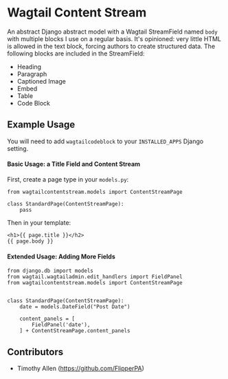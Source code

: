 # Wagtail Content Stream

An abstract Django abstract model with a Wagtail StreamField named `body` with multiple blocks I use on a regular basis. It's opinioned: very little HTML is allowed in the text block, forcing authors to create structured data. The following blocks are included in the StreamField:

* Heading
* Paragraph
* Captioned Image
* Embed
* Table
* Code Block

## Example Usage

You will need to add `wagtailcodeblock` to your `INSTALLED_APPS` Django setting.

#### Basic Usage: a Title Field and Content Stream

First, create a page type in your `models.py`:

    from wagtailcontentstream.models import ContentStreamPage

    class StandardPage(ContentStreamPage):
        pass

Then in your template:

    <h1>{{ page.title }}</h2>
    {{ page.body }}

#### Extended Usage: Adding More Fields

    from django.db import models
    from wagtail.wagtailadmin.edit_handlers import FieldPanel
    from wagtailcontentstream.models import ContentStreamPage


    class StandardPage(ContentStreamPage):
        date = models.DateField("Post Date")

        content_panels = [
            FieldPanel('date'),
        ] + ContentStreamPage.content_panels


## Contributors

* Timothy Allen (https://github.com/FlipperPA)
